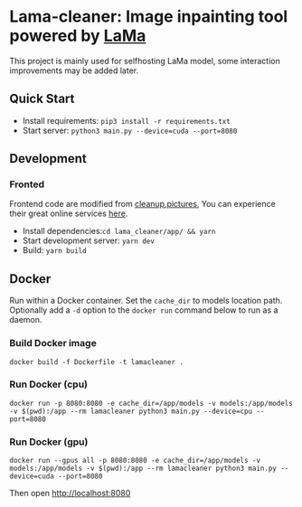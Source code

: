 # Lama-cleaner: Image inpainting tool powered by [LaMa](https://github.com/saic-mdal/lama)

This project is mainly used for selfhosting LaMa model, some interaction improvements may be added later.

## Quick Start

- Install requirements: `pip3 install -r requirements.txt`
- Start server: `python3 main.py --device=cuda --port=8080`

## Development

### Fronted

Frontend code are modified from [cleanup.pictures](https://github.com/initml/cleanup.pictures),
You can experience their great online services [here](https://cleanup.pictures/).

- Install dependencies:`cd lama_cleaner/app/ && yarn`
- Start development server: `yarn dev`
- Build: `yarn build`

## Docker
Run within a Docker container. Set the `cache_dir` to models location path. 
Optionally add a `-d` option to the `docker run` command below to run as a daemon.

### Build Docker image
```
docker build -f Dockerfile -t lamacleaner .
```

### Run Docker (cpu)
```
docker run -p 8080:8080 -e cache_dir=/app/models -v models:/app/models -v $(pwd):/app --rm lamacleaner python3 main.py --device=cpu --port=8080
```

### Run Docker (gpu)
```
docker run --gpus all -p 8080:8080 -e cache_dir=/app/models -v models:/app/models -v $(pwd):/app --rm lamacleaner python3 main.py --device=cuda --port=8080
```

Then open [http://localhost:8080](http://localhost:8080)